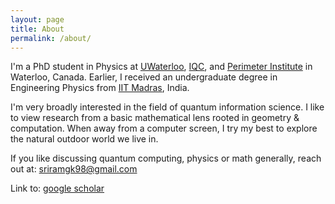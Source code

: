 ```yaml
---
layout: page
title: About
permalink: /about/
---
```


I'm a PhD student in Physics at [UWaterloo](https://uwaterloo.ca), [IQC](https://uwaterloo.ca/institute-for-quantum-computing/), and [Perimeter Institute](https://perimeterinstitute.ca) in Waterloo, Canada. Earlier, I received an undergraduate degree in Engineering Physics from [IIT Madras](https://www.iitm.ac.in/), India.

I'm very broadly interested in the field of quantum information science. I like to view research from a basic mathematical lens rooted in geometry & computation. When away from a computer screen, I try my best to explore the natural outdoor world we live in.

If you like discussing quantum computing, physics or math generally, reach out at: [sriramgk98@gmail.com](mailto:sriramgk98@gmail.com)

Link to: [google scholar](https://scholar.google.com/citations?user=d9-T--sAAAAJ&hl=en)



<!-- ![Image of Sriram](https://raw.githubusercontent.com/SriramGkn/sriramgkn.github.io/master/images/Outside_Godav.jpeg)
Outside my hostel at IITM! The COVID-19 pandemic forced us out of this beautiful campus with little notice. -->
<!--[IQC Waterloo](https://uwaterloo.ca/institute-for-quantum-computing/)-->
